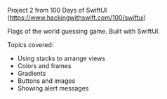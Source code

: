 Project 2 from 100 Days of SwiftUI (https://www.hackingwithswift.com/100/swiftui)

Flags of the world guessing game. Built with SwiftUI.

Topics covered:
- Using stacks to arrange views
- Colors and frames
- Gradients
- Buttons and images
- Showing alert messages
